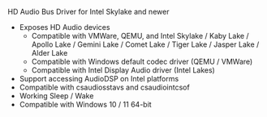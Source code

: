 HD Audio Bus Driver for Intel Skylake and newer

* Exposes HD Audio devices
	* Compatible with VMWare, QEMU, and Intel Skylake / Kaby Lake / Apollo Lake / Gemini Lake / Comet Lake / Tiger Lake / Jasper Lake / Alder Lake
	* Compatible with Windows default codec driver (QEMU / VMWare)
	* Compatible with Intel Display Audio driver (Intel Lakes)
* Support accessing AudioDSP on Intel platforms
* Compatible with csaudiosstavs and csaudiointcsof
* Working Sleep / Wake
* Compatible with Windows 10 / 11 64-bit